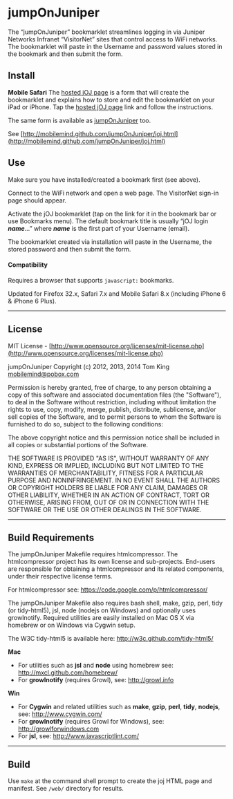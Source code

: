 # jumpOnJuniper #

The “jumpOnJuniper” bookmarklet streamlines logging in via Juniper Networks Infranet
“VisitorNet” sites that control access to WiFi networks. The bookmarklet will paste in the
Username and password values stored in the bookmark and then submit the form.

## Install ##

**Mobile Safari**
The [hosted jOJ page](http://mmind.me/joj) is a form that will create the bookmarklet and
explains how to store and edit the bookmarklet on your iPad or iPhone. Tap the
[hosted jOJ page](http://mmind.me/jOJ) link and follow the instructions.

The same form is available as [jumpOnJuniper](http://mobilemind.github.com/jumpOnJuniper/joj.html) too.

See [http://mobilemind.github.com/jumpOnJuniper/joj.html](http://mobilemind.github.com/jumpOnJuniper/joj.html)

## Use ##

Make sure you have installed/created a bookmark first (see above).

Connect to the WiFi network and open a web page. The VisitorNet sign-in page should appear.

Activate the jOJ bookmarklet (tap on the link for it in the bookmark bar or use Bookmarks
menu). The default bookmark title is usually “jOJ login ___name___&hellip;” where ___name___ is the
first part of your Username (email).

The bookmarklet created via installation will paste in the Username, the stored password
and then submit the form.

#### Compatibility

Requires a browser that supports ````javascript:```` bookmarks.

Updated for Firefox 32.x, Safari 7.x and Mobile Safari 8.x (including iPhone 6 & iPhone 6 Plus).

----------

## License ##

MIT License - [http://www.opensource.org/licenses/mit-license.php](http://www.opensource.org/licenses/mit-license.php)

jumpOnJuniper
Copyright (c) 2012, 2013, 2014 Tom King <mobilemind@pobox.com>

Permission is hereby granted, free of charge, to any person obtaining
a copy of this software and associated documentation files (the
"Software"), to deal in the Software without restriction, including
without limitation the rights to use, copy, modify, merge, publish,
distribute, sublicense, and/or sell copies of the Software, and to
permit persons to whom the Software is furnished to do so, subject to
the following conditions:

The above copyright notice and this permission notice shall be
included in all copies or substantial portions of the Software.

THE SOFTWARE IS PROVIDED "AS IS", WITHOUT WARRANTY OF ANY KIND,
EXPRESS OR IMPLIED, INCLUDING BUT NOT LIMITED TO THE WARRANTIES OF
MERCHANTABILITY, FITNESS FOR A PARTICULAR PURPOSE AND
NONINFRINGEMENT. IN NO EVENT SHALL THE AUTHORS OR COPYRIGHT HOLDERS BE
LIABLE FOR ANY CLAIM, DAMAGES OR OTHER LIABILITY, WHETHER IN AN ACTION
OF CONTRACT, TORT OR OTHERWISE, ARISING FROM, OUT OF OR IN CONNECTION
WITH THE SOFTWARE OR THE USE OR OTHER DEALINGS IN THE SOFTWARE.

----------

## Build Requirements ##

The jumpOnJuniper Makefile requires htmlcompressor. The htmlcompressor project has its own license
and sub-projects. End-users are responsible for obtaining a htmlcompressor and its related
components, under their respective license terms.

For htmlcompressor see: <https://code.google.com/p/htmlcompressor/>

The jumpOnJuniper Makefile also requires bash shell, make, gzip, perl, tidy (or tidy-html5), jsl,
node (nodejs on Windows) and optionally uses growlnotify. Required utilities are easily
installed on Mac OS X via homebrew or on Windows via Cygwin setup.

The W3C tidy-html5 is available here: <http://w3c.github.com/tidy-html5/>

**Mac**

* For utilities such as **jsl** and **node** using homebrew see: <http://mxcl.github.com/homebrew/>
* For **growlnotify** (requires Growl), see: <http://growl.info>

**Win**

* For **Cygwin** and related utilities such as **make**, **gzip**, **perl**, **tidy**, **nodejs**,
see: <http://www.cygwin.com/>
* For **growlnotify** (requires Growl for Windows), see: <http://growlforwindows.com>
* For **jsl**, see: <http://www.javascriptlint.com/>

----------

## Build ##

Use ````make```` at the command shell prompt to create the joj HTML page and manifest.
See ````/web/```` directory for results.

